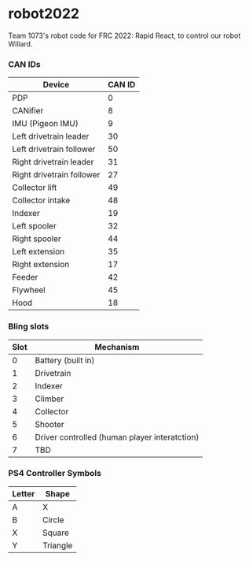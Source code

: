 # robot2022
Team 1073's robot code for FRC 2022: Rapid React, to control our robot Willard.

### CAN IDs

| Device | CAN ID |
| ------ | ------ |
| PDP | 0 |
| CANifier | 8 |
| IMU (Pigeon IMU) | 9 |
| Left drivetrain leader | 30 |
| Left drivetrain follower | 50 |
| Right drivetrain leader | 31 |
| Right drivetrain follower | 27 |
| Collector lift | 49 |
| Collector intake | 48 |
| Indexer | 19 |
| Left spooler | 32 |
| Right spooler | 44 |
| Left extension | 35 |
| Right extension | 17 |
| Feeder | 42 |
| Flywheel | 45 |
| Hood | 18 |

### Bling slots

| Slot | Mechanism |
| - | ------- |
0 | Battery (built in)
1 | Drivetrain
2 | Indexer
3 | Climber
4 | Collector
5 | Shooter
6 | Driver controlled (human player interatction)
7 | TBD

### PS4 Controller Symbols

| Letter | Shape |
| ------ | ----- |
A | X
B | Circle
X | Square
Y | Triangle
